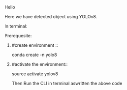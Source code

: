 Hello


Here we have detected object using YOLOv8. 

In terminal:

Prerequesite:
1. #create environment ::
   
   conda create -n yolo8
   
3. #activate the environment::
   
   source activate yolov8

   Then Run the CLI in terminal aswritten the above code
   

